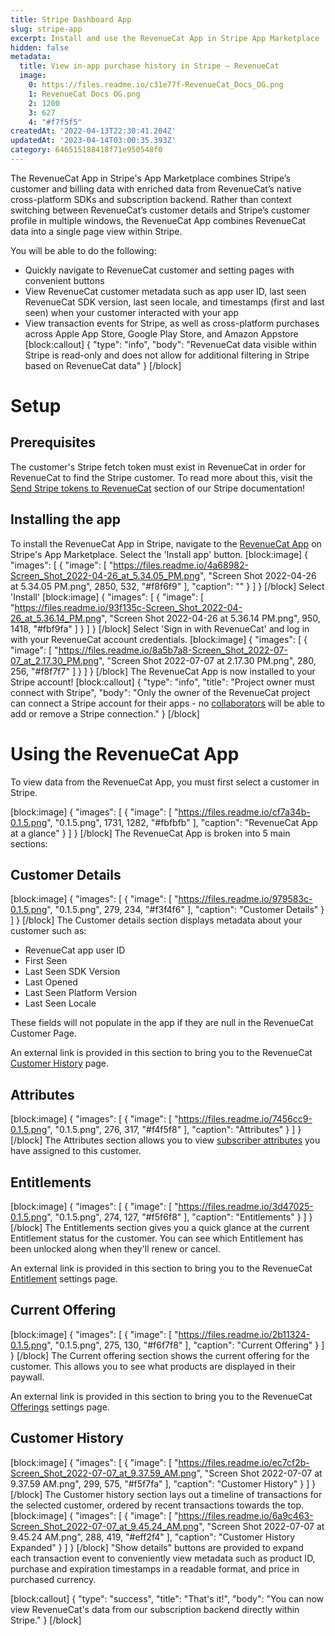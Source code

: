 ```yaml
---
title: Stripe Dashboard App
slug: stripe-app
excerpt: Install and use the RevenueCat App in Stripe App Marketplace
hidden: false
metadata:
  title: View in-app purchase history in Stripe – RevenueCat
  image:
    0: https://files.readme.io/c31e77f-RevenueCat_Docs_OG.png
    1: RevenueCat Docs OG.png
    2: 1200
    3: 627
    4: "#f7f5f5"
createdAt: '2022-04-13T22:30:41.204Z'
updatedAt: '2023-04-14T03:00:35.393Z'
category: 646515188418f71e950548f0
---
```

The RevenueCat App in Stripe's App Marketplace combines Stripe’s customer and billing data with enriched data from RevenueCat’s native cross-platform SDKs and subscription backend. Rather than context switching between RevenueCat’s customer details and Stripe’s customer profile in multiple windows, the RevenueCat App combines RevenueCat data into a single page view within Stripe. 

You will be able to do the following:
- Quickly navigate to RevenueCat customer and setting pages with convenient buttons 
- View RevenueCat customer metadata such as app user ID, last seen RevenueCat SDK version, last seen locale, and timestamps (first and last seen) when your customer interacted with your app
- View transaction events for Stripe, as well as cross-platform purchases across Apple App Store, Google Play Store, and Amazon Appstore 
[block:callout]
{
  "type": "info",
  "body": "RevenueCat data visible within Stripe is read-only and does not allow for additional filtering in Stripe based on RevenueCat data"
}
[/block]
# Setup
## Prerequisites 
The customer's Stripe fetch token must exist in RevenueCat in order for RevenueCat to find the Stripe customer. To read more about this, visit the [Send Stripe tokens to RevenueCat](doc:stripe#5-send-stripe-tokens-to-revenuecat) section of our Stripe documentation! 

## Installing the app
To install the RevenueCat App in Stripe, navigate to the [RevenueCat App](https://marketplace.stripe.com/apps/revenuecat) on Stripe's App Marketplace. Select the 'Install app' button.
[block:image]
{
  "images": [
    {
      "image": [
        "https://files.readme.io/4a68982-Screen_Shot_2022-04-26_at_5.34.05_PM.png",
        "Screen Shot 2022-04-26 at 5.34.05 PM.png",
        2850,
        532,
        "#f8f6f9"
      ],
      "caption": ""
    }
  ]
}
[/block]
Select 'Install'
[block:image]
{
  "images": [
    {
      "image": [
        "https://files.readme.io/93f135c-Screen_Shot_2022-04-26_at_5.36.14_PM.png",
        "Screen Shot 2022-04-26 at 5.36.14 PM.png",
        950,
        1418,
        "#fbf9fa"
      ]
    }
  ]
}
[/block]
Select 'Sign in with RevenueCat' and log in with your RevenueCat account credentials.
[block:image]
{
  "images": [
    {
      "image": [
        "https://files.readme.io/8a5b7a8-Screen_Shot_2022-07-07_at_2.17.30_PM.png",
        "Screen Shot 2022-07-07 at 2.17.30 PM.png",
        280,
        256,
        "#f8f7f7"
      ]
    }
  ]
}
[/block]
The RevenueCat App is now installed to your Stripe account! 
[block:callout]
{
  "type": "info",
  "title": "Project owner must connect with Stripe",
  "body": "Only the owner of the RevenueCat project can connect a Stripe account for their apps - no [collaborators](doc:collaborators) will be able to add or remove a Stripe connection."
}
[/block]
# Using the RevenueCat App 
To view data from the RevenueCat App, you must first select a customer in Stripe. 

[block:image]
{
  "images": [
    {
      "image": [
        "https://files.readme.io/cf7a34b-0.1.5.png",
        "0.1.5.png",
        1731,
        1282,
        "#fbfbfb"
      ],
      "caption": "RevenueCat App at a glance"
    }
  ]
}
[/block]
The RevenueCat App is broken into 5 main sections:

## Customer Details
[block:image]
{
  "images": [
    {
      "image": [
        "https://files.readme.io/979583c-0.1.5.png",
        "0.1.5.png",
        279,
        234,
        "#f3f4f6"
      ],
      "caption": "Customer Details"
    }
  ]
}
[/block]
The Customer details section displays metadata about your customer such as:
- RevenueCat app user ID
- First Seen 
- Last Seen SDK Version
- Last Opened
- Last Seen Platform Version
- Last Seen Locale

These fields will not populate in the app if they are null in the RevenueCat Customer Page.

An external link is provided in this section to bring you to the RevenueCat [Customer History](doc:customer-history) page.

## Attributes
[block:image]
{
  "images": [
    {
      "image": [
        "https://files.readme.io/7456cc9-0.1.5.png",
        "0.1.5.png",
        276,
        317,
        "#f4f5f8"
      ],
      "caption": "Attributes"
    }
  ]
}
[/block]
The Attributes section allows you to view [subscriber attributes](doc:subscriber-attributes) you have assigned to this customer. 

## Entitlements
[block:image]
{
  "images": [
    {
      "image": [
        "https://files.readme.io/3d47025-0.1.5.png",
        "0.1.5.png",
        274,
        127,
        "#f5f6f8"
      ],
      "caption": "Entitlements"
    }
  ]
}
[/block]
The Entitlements section gives you a quick glance at the current Entitlement status for the customer. You can see which Entitlement has been unlocked along when they'll renew or cancel. 

An external link is provided in this section to bring you to the RevenueCat [Entitlement](doc:entitlements#entitlements) settings page.

## Current Offering
[block:image]
{
  "images": [
    {
      "image": [
        "https://files.readme.io/2b11324-0.1.5.png",
        "0.1.5.png",
        275,
        130,
        "#f6f7f8"
      ],
      "caption": "Current Offering"
    }
  ]
}
[/block]
The Current offering section shows the current offering for the customer. This allows you to see what products are displayed in their paywall. 

An external link is provided in this section to bring you to the RevenueCat [Offerings](doc:entitlements#offerings) settings page.

## Customer History 
[block:image]
{
  "images": [
    {
      "image": [
        "https://files.readme.io/ec7cf2b-Screen_Shot_2022-07-07_at_9.37.59_AM.png",
        "Screen Shot 2022-07-07 at 9.37.59 AM.png",
        299,
        575,
        "#f5f7fa"
      ],
      "caption": "Customer History"
    }
  ]
}
[/block]
The Customer history section lays out a timeline of transactions for the selected customer, ordered by recent transactions towards the top. 
[block:image]
{
  "images": [
    {
      "image": [
        "https://files.readme.io/6a9c463-Screen_Shot_2022-07-07_at_9.45.24_AM.png",
        "Screen Shot 2022-07-07 at 9.45.24 AM.png",
        288,
        419,
        "#eff2f4"
      ],
      "caption": "Customer History Expanded"
    }
  ]
}
[/block]
"Show details" buttons are provided to expand each transaction event to conveniently view metadata such as product ID, purchase and expiration timestamps in a readable format, and price in purchased currency.


[block:callout]
{
  "type": "success",
  "title": "That's it!",
  "body": "You can now view RevenueCat's data from our subscription backend directly within Stripe."
}
[/block]